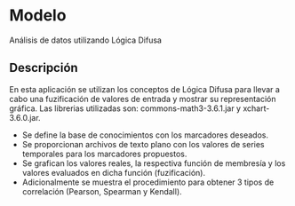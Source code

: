 # Modelo
Análisis de datos utilizando Lógica Difusa

## Descripción

En esta aplicación se utilizan los conceptos de Lógica Difusa para llevar a cabo una fuzificación de valores de entrada y mostrar su representación gráfica. Las librerias utilizadas son: commons-math3-3.6.1.jar y xchart-3.6.0.jar.

* Se define la base de conocimientos con los marcadores deseados.
* Se proporcionan archivos de texto plano con los valores de series temporales para los marcadores propuestos.
* Se grafican los valores reales, la respectiva función de membresía y los valores evaluados en dicha función (fuzificación).
* Adicionalmente se muestra el procedimiento para obtener 3 tipos de correlación (Pearson, Spearman y Kendall).
